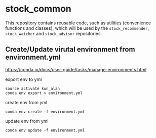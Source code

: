 # stock_common

This repository contains reusable code, such as utilities (convenience functions and classes), which will be used by the `stock_recommender`, `stock_watcher` and `stock_advisor` repositories.


## Create/Update virutal environment from environment.yml
https://conda.io/docs/user-guide/tasks/manage-environments.html

export env to yml
```
source activate kun_alan
conda env export > environment.yml
```

create env from yml
```
conda env create -f environment.yml
```

update env from yml
```
conda env update -f environment.yml
```


